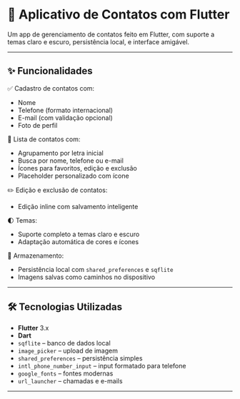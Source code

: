 # 📇 Aplicativo de Contatos com Flutter

Um app de gerenciamento de contatos feito em Flutter, com suporte a temas claro e escuro, persistência local, e interface amigável.

---

## ✨ Funcionalidades

✅ Cadastro de contatos com:
- Nome  
- Telefone (formato internacional)  
- E-mail (com validação opcional)  
- Foto de perfil

📄 Lista de contatos com:
- Agrupamento por letra inicial  
- Busca por nome, telefone ou e-mail  
- Ícones para favoritos, edição e exclusão  
- Placeholder personalizado com ícone

✏️ Edição e exclusão de contatos:
- Edição inline com salvamento inteligente  

🌓 Temas:
- Suporte completo a temas claro e escuro  
- Adaptação automática de cores e ícones

💾 Armazenamento:
- Persistência local com `shared_preferences` e `sqflite`  
- Imagens salvas como caminhos no dispositivo

---

## 🛠️ Tecnologias Utilizadas

- **Flutter** 3.x  
- **Dart**  
- `sqflite` – banco de dados local  
- `image_picker` – upload de imagem  
- `shared_preferences` – persistência simples  
- `intl_phone_number_input` – input formatado para telefone  
- `google_fonts` – fontes modernas  
- `url_launcher` – chamadas e e-mails  

---

